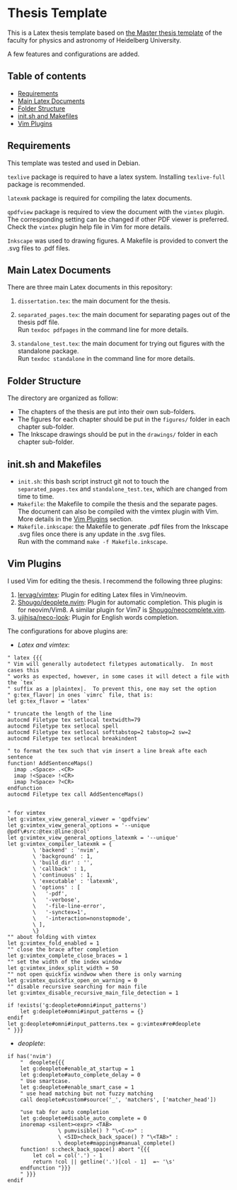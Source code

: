 # Thesis Template

This is a Latex thesis template based on [the Master thesis
template](http://www.physik.uni-heidelberg.de/studium/master/vorlagen) of the
faculty for physics and astronomy of Heidelberg University.

A few features and configurations are added.

## Table of contents
  * [Requirements](#requirements)
  * [Main Latex Documents](#main-latex-documents)
  * [Folder Structure](#folder-structure)
  * [init.sh and Makefiles](#init-sh-and-makefiles)
  * [Vim Plugins](#vim-plugins)

## Requirements

This template was tested and used in Debian.

`texlive` package is required to have a latex system.
Installing `texlive-full` package is recommended.

`latexmk` package is required for compiling the latex documents.

`qpdfview` package is required to view the document with the `vimtex` plugin.
The corresponding setting can be changed if other PDF viewer is preferred.
Check the `vimtex` plugin help file in Vim for more details.

`Inkscape` was used to drawing figures. A Makefile is provided to convert the
.svg files to .pdf files.

## Main Latex Documents

There are three main Latex documents in this repository:
1. `dissertation.tex`: the main document for the thesis.

2. `separated_pages.tex`: the main document for separating pages out of the
   thesis pdf file.  
   Run `texdoc pdfpages` in the command line for more details.

3. `standalone_test.tex`: the main document for trying out figures with the
   standalone package.  
   Run `texdoc standalone` in the command line for more details.

## Folder Structure 

The directory are organized as follow:
- The chapters of the thesis are put into their own sub-folders.
- The figures for each chapter should be put in the `figures/` folder in each
chapter sub-folder.
- The Inkscape drawings should be put in the `drawings/` folder in each chapter
sub-folder.

## init.sh and Makefiles

- `init.sh`: this bash script instruct git not to touch the `separated_pages.tex`
  and `standalone_test.tex`, which are changed from time to time.
- `Makefile`: the Makefile to compile the thesis and the separate pages.
  The document can also be compiled with the vimtex plugin with Vim. More details
  in the [Vim Plugins](#vim-plugins) section.
- `Makefile.inkscape`: the Makefile to generate .pdf files from the Inkscape
  .svg files once there is any update in the .svg files.  
  Run with the command `make -f Makefile.inkscape`.


## Vim Plugins

I used Vim for editing the thesis. I recommend the following three plugins:
1. [lervag/vimtex](https://github.com/lervag/vimtex): Plugin for editing Latex
   files in Vim/neovim.
2. [Shougo/deoplete.nvim](https://github.com/Shougo/deoplete.nvim): Plugin for automatic completion. This plugin
   is for neovim/Vim8. A similar plugin for Vim7 is [Shougo/neocomplete.vim](https://github.com/Shougo/neocomplete.vim).
3. [ujihisa/neco-look](https://github.com/ujihisa/neco-look): Plugin for
   English words completion.


The configurations for above plugins are:

- *Latex and vimtex*:

```vim
" latex {{{
" Vim will generally autodetect filetypes automatically.  In most cases this
" works as expected, however, in some cases it will detect a file with the `tex`
" suffix as a |plaintex|.  To prevent this, one may set the option
" g:tex_flavor| in ones `vimrc` file, that is:
let g:tex_flavor = 'latex'

" truncate the length of the line
autocmd Filetype tex setlocal textwidth=79
autocmd Filetype tex setlocal spell
autocmd Filetype tex setlocal softtabstop=2 tabstop=2 sw=2
autocmd Filetype tex setlocal breakindent

" to format the tex such that vim insert a line break afte each sentence
function! AddSentenceMaps()
  imap .<Space> .<CR>
  imap !<Space> !<CR>
  imap ?<Space> ?<CR>
endfunction
autocmd Filetype tex call AddSentenceMaps()


" for vimtex
let g:vimtex_view_general_viewer = 'qpdfview'
let g:vimtex_view_general_options = '--unique @pdf\#src:@tex:@line:@col'
let g:vimtex_view_general_options_latexmk = '--unique'
let g:vimtex_compiler_latexmk = {
        \ 'backend' : 'nvim',
        \ 'background' : 1,
        \ 'build_dir' : '',
        \ 'callback' : 1,
        \ 'continuous' : 1,
        \ 'executable' : 'latexmk',
        \ 'options' : [
        \   '-pdf',
        \   '-verbose',
        \   '-file-line-error',
        \   '-synctex=1',
        \   '-interaction=nonstopmode',
        \ ],
        \}
"" about folding with vimtex
let g:vimtex_fold_enabled = 1
"" close the brace after completion
let g:vimtex_complete_close_braces = 1
"" set the width of the index window
let g:vimtex_index_split_width = 50
"" not open quickfix windwow when there is only warning
let g:vimtex_quickfix_open_on_warning = 0
"" disable recursive searching for main file
let g:vimtex_disable_recursive_main_file_detection = 1

if !exists('g:deoplete#omni#input_patterns')
    let g:deoplete#omni#input_patterns = {}
endif
let g:deoplete#omni#input_patterns.tex = g:vimtex#re#deoplete
" }}}
```

- *deoplete*:

```vim
if has('nvim')
	"  deoplete{{{
	let g:deoplete#enable_at_startup = 1
	let g:deoplete#auto_complete_delay = 0
	" Use smartcase.
	let g:deoplete#enable_smart_case = 1
	" use head matching but not fuzzy matching
	call deoplete#custom#source('_', 'matchers', ['matcher_head'])

	"use tab for auto completion
	let g:deoplete#disable_auto_complete = 0
	inoremap <silent><expr> <TAB>
				\ pumvisible() ? "\<C-n>" :
				\ <SID>check_back_space() ? "\<TAB>" :
				\ deoplete#mappings#manual_complete()
	function! s:check_back_space() abort "{{{
		let col = col('.') - 1
		return !col || getline('.')[col - 1]  =~ '\s'
	endfunction "}}}
	" }}}
endif
```
